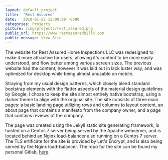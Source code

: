 ```yaml
---
layout: default_project
title:  "Rest Assured"
date:   2018-01-22 12:00:00 -0500
categories: Projects
picture: /img/projects/rest_assured.png
public_url: https://www.restassuredhillc.com
public_message: View Site
---
```


The website for Rest Assured Home Inspections LLC was redesigned to make it more
attractive for users, allowing it's content to be more easily understood, and
flow better among various screen sizes. The previous website had the content,
however it was laid out in lack luster way, and was optimized for desktop while
being almost unusable on mobile.

Straying from my usual design patterns, which closely blend standard bootstrap
elements with the flatter aspects of the material design guidelines by Google, I
chose to keep the site almost entirely native bootstrap, using a darker theme to
align with the original site. The site consists of three main pages: a basic
landing page utilizing rows and columns to layout content, an about page that
contains a manifesto from the company owner, and a page that contains reviews of
the company. 

The page was created using the Jekyll static site generating framework, is
hosted on a Centos 7 server being served by the Apache webserver, and is located
behind an Nginx load-balancer also running on a Centos 7 server. The TLS
ertificate for the site is provided by Let's Encrypt, and is also being served
by the Nginx load-balancer. The repo for the site can be found my personal
Gitlab, [here](http://gitlab.doug-skinner.com/root/restassured).
